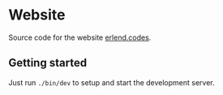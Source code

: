 # Website

Source code for the website [erlend.codes](https://erlend.codes).

## Getting started

Just run `./bin/dev` to setup and start the development server.
